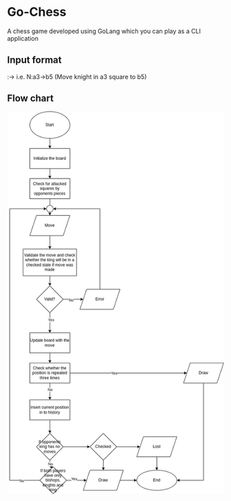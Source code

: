 # Go-Chess
A chess game developed using GoLang which you can play as a CLI application

## Input format
<Character>:<From>-><To>
i.e. N:a3->b5 (Move knight in a3 square to b5)

## Flow chart
![Flow chart](./assets/ChessGameGo.drawio.png)
